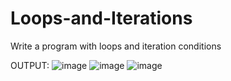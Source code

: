 # Loops-and-Iterations
Write a program with loops and iteration conditions

OUTPUT:
![image](https://user-images.githubusercontent.com/116327276/233599911-2b6604a9-0f2b-4c45-aa1f-a2aada496bf3.png)
![image](https://user-images.githubusercontent.com/116327276/233600026-7ca0567e-8499-4383-aadb-104713e724e8.png)
![image](https://user-images.githubusercontent.com/116327276/233600149-f55b7f67-7e0d-4520-8e6a-a858e9c2ba62.png)
